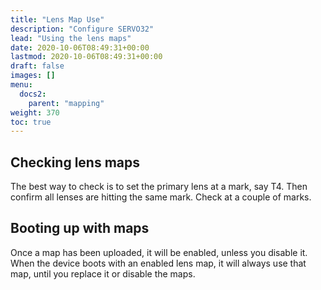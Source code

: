 ```yaml
---
title: "Lens Map Use"
description: "Configure SERVO32"
lead: "Using the lens maps"
date: 2020-10-06T08:49:31+00:00
lastmod: 2020-10-06T08:49:31+00:00
draft: false
images: []
menu:
  docs2:
    parent: "mapping"
weight: 370
toc: true
---
```


## Checking lens maps

The best way to check is to set the primary lens at a mark, say T4. Then confirm all lenses are hitting the same mark. Check at a couple of marks.

## Booting up with maps

Once a map has been uploaded, it will be enabled, unless you disable it. When the device boots with an enabled lens map, it will always use that map, until you replace it or disable the maps.

